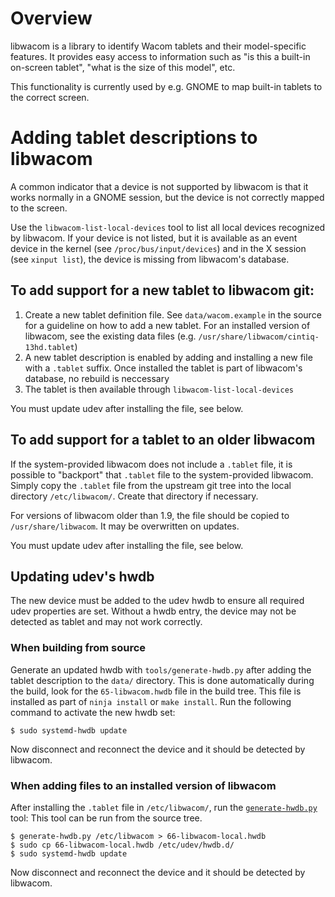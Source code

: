 # Overview

libwacom is a library to identify Wacom tablets and their model-specific
features. It provides easy access to information such as "is this a built-in
on-screen tablet", "what is the size of this model", etc.

This functionality is currently used by e.g. GNOME to map built-in tablets to
the correct screen.

# Adding tablet descriptions to libwacom

A common indicator that a device is not supported by libwacom is that it works
normally in a GNOME session, but the device is not correctly mapped to the
screen.

Use the `libwacom-list-local-devices` tool to list all local devices recognized
by libwacom. If your device is not listed, but it is available as an event
device in the kernel (see `/proc/bus/input/devices`) and in the X session (see
`xinput list`), the device is missing from libwacom's database.

## To add support for a new tablet to libwacom git:

1. Create a new tablet definition file. See `data/wacom.example` in the source
   for a guideline on how to add a new tablet. For an installed version of
   libwacom, see the existing data files (e.g.
   `/usr/share/libwacom/cintiq-13hd.tablet`)
2. A new tablet description is enabled by adding and installing a new file with
   a `.tablet` suffix. Once installed the tablet is part of libwacom's
   database, no rebuild is neccessary
3. The tablet is then available through `libwacom-list-local-devices`

You must update udev after installing the file, see below.

## To add support for a tablet to an older libwacom

If the system-provided libwacom does not include a `.tablet` file, it is
possible to "backport" that `.tablet` file to the system-provided libwacom.
Simply copy the `.tablet` file from the upstream git tree into the local
directory `/etc/libwacom/`. Create that directory if necessary.

For versions of libwacom older than 1.9, the file should be copied to
`/usr/share/libwacom`. It may be overwritten on updates.

You must update udev after installing the file, see below.

## Updating udev's hwdb

The new device must be added to the udev hwdb to ensure all required udev
properties are set. Without a hwdb entry, the device may not be detected as
tablet and may not work correctly.

### When building from source

Generate an updated hwdb with `tools/generate-hwdb.py` after adding the
tablet description to the `data/` directory. This is done automatically during
the build, look for the `65-libwacom.hwdb` file in the build tree.
This file is installed as part of `ninja install` or `make install`. Run the following
command to activate the new hwdb set:
```
$ sudo systemd-hwdb update
```
Now disconnect and reconnect the device and it should be detected by libwacom.

### When adding files to an installed version of libwacom

After installing the `.tablet` file in `/etc/libwacom/`, run
the [`generate-hwdb.py`](https://github.com/linuxwacom/libwacom/blob/master/tools/generate-hwdb.py) tool:
This tool can be run from the source tree.

```
$ generate-hwdb.py /etc/libwacom > 66-libwacom-local.hwdb
$ sudo cp 66-libwacom-local.hwdb /etc/udev/hwdb.d/
$ sudo systemd-hwdb update
```

Now disconnect and reconnect the device and it should be detected by libwacom.
